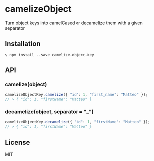 # camelizeObject

  Turn object keys into camelCased or decamelize them with a given separator

## Installation

    $ npm install --save camelize-object-key

## API

### camelize(object)

```javascript
camelizeObjectKey.camelize({ "id": 1, "first_name": "Matteo" });
// > { "id": 1, "firstName": "Matteo" }
```

### decamelize(object, separator = "_")

```javascript
camelizeObjectKey.decamelize({ "id": 1, "firstName": "Matteo" });
// > { "id": 1, "firstName": "Matteo" }
```

## License

  MIT
